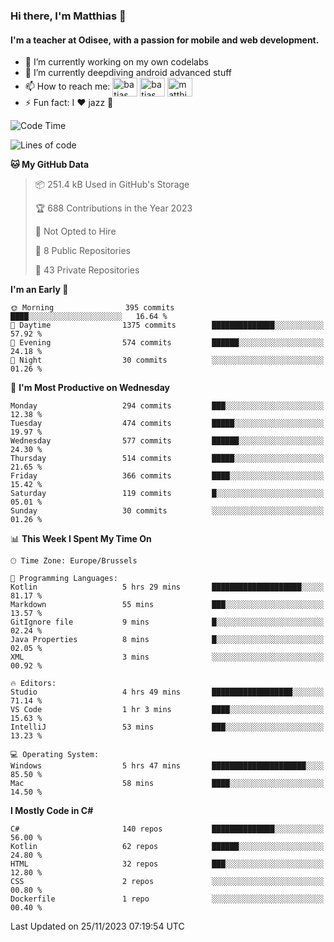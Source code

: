 ### Hi there, I'm Matthias 👋

#### I'm a teacher at Odisee, with a passion for mobile and web development.

- 🔭 I’m currently working on my own codelabs
- 🌱 I’m currently deepdiving android advanced stuff
- 📫 How to reach me: <a href="https://dev.to/batjas" target="_blank"><img align="center" src="https://raw.githubusercontent.com/rahuldkjain/github-profile-readme-generator/master/src/images/icons/Social/devto.svg" alt="batjas" height="30" width="40" /></a>
<a href="https://twitter.com/batjas" target="_blank"><img align="center" src="https://raw.githubusercontent.com/rahuldkjain/github-profile-readme-generator/master/src/images/icons/Social/twitter.svg" alt="batjas" height="30" width="40" /></a>
<a href="https://linkedin.com/in/matthiasdruwé" target="_blank"><img align="center" src="https://raw.githubusercontent.com/rahuldkjain/github-profile-readme-generator/master/src/images/icons/Social/linked-in-alt.svg" alt="matthiasdruwé" height="30" width="40" /></a>
- ⚡ Fun fact: I ❤ jazz 🎷


<!--START_SECTION:waka-->
![Code Time](http://img.shields.io/badge/Code%20Time-893%20hrs%2042%20mins-blue)

![Lines of code](https://img.shields.io/badge/From%20Hello%20World%20I%27ve%20Written-2.5%20million%20lines%20of%20code-blue)

**🐱 My GitHub Data** 

> 📦 251.4 kB Used in GitHub's Storage 
 > 
> 🏆 688 Contributions in the Year 2023
 > 
> 🚫 Not Opted to Hire
 > 
> 📜 8 Public Repositories 
 > 
> 🔑 43 Private Repositories 
 > 
**I'm an Early 🐤** 

```text
🌞 Morning                395 commits         ████░░░░░░░░░░░░░░░░░░░░░   16.64 % 
🌆 Daytime                1375 commits        ██████████████░░░░░░░░░░░   57.92 % 
🌃 Evening                574 commits         ██████░░░░░░░░░░░░░░░░░░░   24.18 % 
🌙 Night                  30 commits          ░░░░░░░░░░░░░░░░░░░░░░░░░   01.26 % 
```
📅 **I'm Most Productive on Wednesday** 

```text
Monday                   294 commits         ███░░░░░░░░░░░░░░░░░░░░░░   12.38 % 
Tuesday                  474 commits         █████░░░░░░░░░░░░░░░░░░░░   19.97 % 
Wednesday                577 commits         ██████░░░░░░░░░░░░░░░░░░░   24.30 % 
Thursday                 514 commits         █████░░░░░░░░░░░░░░░░░░░░   21.65 % 
Friday                   366 commits         ████░░░░░░░░░░░░░░░░░░░░░   15.42 % 
Saturday                 119 commits         █░░░░░░░░░░░░░░░░░░░░░░░░   05.01 % 
Sunday                   30 commits          ░░░░░░░░░░░░░░░░░░░░░░░░░   01.26 % 
```


📊 **This Week I Spent My Time On** 

```text
🕑︎ Time Zone: Europe/Brussels

💬 Programming Languages: 
Kotlin                   5 hrs 29 mins       ████████████████████░░░░░   81.17 % 
Markdown                 55 mins             ███░░░░░░░░░░░░░░░░░░░░░░   13.57 % 
GitIgnore file           9 mins              █░░░░░░░░░░░░░░░░░░░░░░░░   02.24 % 
Java Properties          8 mins              █░░░░░░░░░░░░░░░░░░░░░░░░   02.05 % 
XML                      3 mins              ░░░░░░░░░░░░░░░░░░░░░░░░░   00.92 % 

🔥 Editors: 
Studio                   4 hrs 49 mins       ██████████████████░░░░░░░   71.14 % 
VS Code                  1 hr 3 mins         ████░░░░░░░░░░░░░░░░░░░░░   15.63 % 
IntelliJ                 53 mins             ███░░░░░░░░░░░░░░░░░░░░░░   13.23 % 

💻 Operating System: 
Windows                  5 hrs 47 mins       █████████████████████░░░░   85.50 % 
Mac                      58 mins             ████░░░░░░░░░░░░░░░░░░░░░   14.50 % 
```

**I Mostly Code in C#** 

```text
C#                       140 repos           ██████████████░░░░░░░░░░░   56.00 % 
Kotlin                   62 repos            ██████░░░░░░░░░░░░░░░░░░░   24.80 % 
HTML                     32 repos            ███░░░░░░░░░░░░░░░░░░░░░░   12.80 % 
CSS                      2 repos             ░░░░░░░░░░░░░░░░░░░░░░░░░   00.80 % 
Dockerfile               1 repo              ░░░░░░░░░░░░░░░░░░░░░░░░░   00.40 % 
```




 Last Updated on 25/11/2023 07:19:54 UTC
<!--END_SECTION:waka-->
